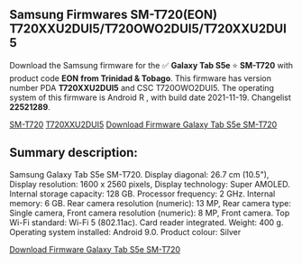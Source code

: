 <h2>Samsung Firmwares SM-T720(EON) T720XXU2DUI5/T720OWO2DUI5/T720XXU2DUI5</h2>
Download the Samsung firmware for the ✅ <strong>Galaxy Tab S5e </strong> ⭐ <strong>SM-T720</strong> with product code <strong>EON</strong> <strong> from Trinidad & Tobago</strong>. This firmware has version number PDA <strong>T720XXU2DUI5</strong> and CSC T720OWO2DUI5. The operating system of this firmware is Android R , with build date 2021-11-19. Changelist <strong>22521289</strong>.


[SM-T720](https://samfirm.shop/samsung/model/SM-T720)
[T720XXU2DUI5](https://samfirm.shop/samsung/pda/T720XXU2DUI5)
[Download Firmware Galaxy Tab S5e SM-T720](https://samfirm.shop/samsung/firmware/475939)
<h2>Summary description:</h2>
<p>Samsung Galaxy Tab S5e SM-T720. Display diagonal: 26.7 cm (10.5"), Display resolution: 1600 x 2560 pixels, Display technology: Super AMOLED. Internal storage capacity: 128 GB. Processor frequency: 2 GHz. Internal memory: 6 GB. Rear camera resolution (numeric): 13 MP, Rear camera type: Single camera, Front camera resolution (numeric): 8 MP, Front camera. Top Wi-Fi standard: Wi-Fi 5 (802.11ac). Card reader integrated. Weight: 400 g. Operating system installed: Android 9.0. Product colour: Silver</p>


[Download Firmware Galaxy Tab S5e SM-T720](https://samfirm.shop/samsung/firmware/475939)
